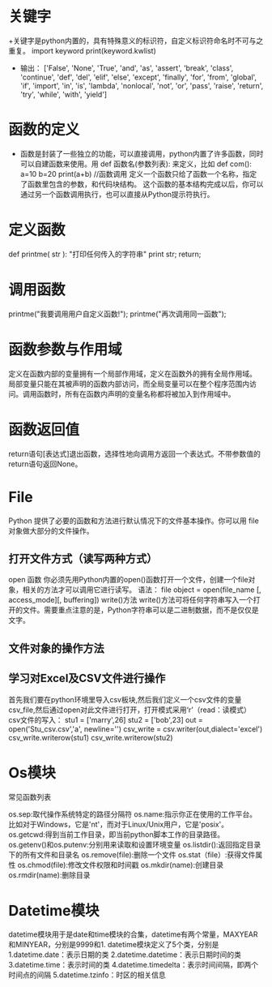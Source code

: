 # 关键字
+关键字是python内置的，具有特殊意义的标识符，自定义标识符命名时不可与之重复。
import keyword
print(keyword.kwlist)
+ 输出：
['False', 'None', 'True', 'and', 'as', 'assert', 'break', 'class', 'continue', 'def', 'del', 'elif', 'else', 'except', 'finally', 'for', 'from', 'global', 'if', 'import', 'in', 'is', 'lambda', 'nonlocal', 'not', 'or', 'pass', 'raise', 'return', 'try', 'while', 'with', 'yield']

# 函数的定义
+ 函数是封装了一些独立的功能，可以直接调用，python内置了许多函数，同时可以自建函数来使用。用 def 函数名(参数列表):  来定义，比如
def com():
      a=10
      b=20
      print(a+b)
//函数调用
定义一个函数只给了函数一个名称，指定了函数里包含的参数，和代码块结构。
这个函数的基本结构完成以后，你可以通过另一个函数调用执行，也可以直接从Python提示符执行。
# 定义函数
def printme( str ):
   "打印任何传入的字符串"
   print str;
   return;
 
# 调用函数
printme("我要调用用户自定义函数!");
printme("再次调用同一函数");

# 函数参数与作用域
  定义在函数内部的变量拥有一个局部作用域，定义在函数外的拥有全局作用域。
局部变量只能在其被声明的函数内部访问，而全局变量可以在整个程序范围内访问。调用函数时，所有在函数内声明的变量名称都将被加入到作用域中。

# 函数返回值
return语句[表达式]退出函数，选择性地向调用方返回一个表达式。不带参数值的return语句返回None。

# File
Python 提供了必要的函数和方法进行默认情况下的文件基本操作。你可以用 file 对象做大部分的文件操作。 

## 打开文件方式（读写两种方式）

open 函数 
你必须先用Python内置的open()函数打开一个文件，创建一个file对象，相关的方法才可以调用它进行读写。 
语法： 
file object = open(file_name [, access_mode][, buffering])
write()方法 
write()方法可将任何字符串写入一个打开的文件。需要重点注意的是，Python字符串可以是二进制数据，而不是仅仅是文字。 
## 文件对象的操作方法


## 学习对Excel及CSV文件进行操作
首先我们要在python环境里导入csv板块,然后我们定义一个csv文件的变量csv_file,然后通过open对此文件进行打开，打开模式采用‘r’（read：读模式）
csv文件的写入：
stu1 = ['marry',26]
stu2 = ['bob',23]
out = open('Stu_csv.csv','a', newline='')
csv_write = csv.writer(out,dialect='excel')
csv_write.writerow(stu1)
csv_write.writerow(stu2)

# Os模块
常见函数列表

os.sep:取代操作系统特定的路径分隔符
os.name:指示你正在使用的工作平台。比如对于Windows，它是'nt'，而对于Linux/Unix用户，它是'posix'。
os.getcwd:得到当前工作目录，即当前python脚本工作的目录路径。
os.getenv()和os.putenv:分别用来读取和设置环境变量
os.listdir():返回指定目录下的所有文件和目录名
os.remove(file):删除一个文件
os.stat（file）:获得文件属性
os.chmod(file):修改文件权限和时间戳
os.mkdir(name):创建目录
os.rmdir(name):删除目录

# Datetime模块
datetime模块用于是date和time模块的合集，datetime有两个常量，MAXYEAR和MINYEAR，分别是9999和1.
datetime模块定义了5个类，分别是
1.datetime.date：表示日期的类
2.datetime.datetime：表示日期时间的类
3.datetime.time：表示时间的类
4.datetime.timedelta：表示时间间隔，即两个时间点的间隔
5.datetime.tzinfo：时区的相关信息
